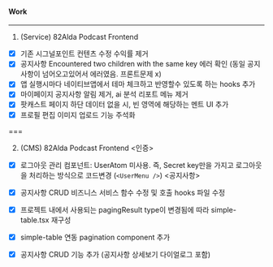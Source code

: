 
#### Work
---
1. (Service) 82Alda Podcast Frontend
- [x] 기존 시그널포인트 컨텐츠 수정 수익률 제거
- [x] 공지사항 Encountered two children with the same key 에러 확인 (동일 공지사항이 넘어오고있어서 에러였음. 프론트문제 x)
- [x] 앱 실행시마다 네이티브앱에서 테마 체크하고 반영할수 있도록 하는 hooks 추가
- [x] 마이페이지 공지사항 알림 제거, ai 분석 리포트 메뉴 제거
- [x] 팟캐스트 페이지 하단 데이터 없을 시, 빈 영역에 해당하는 멘트 UI 추가
- [x] 프로필 편집 이미지 업로드 기능 주석화

===

2. (CMS) 82Alda Podcast Frontend
<인증>
- [x] 로그아웃 관리 컴포넌트: UserAtom 미사용. 즉, Secret key만을 가지고 로그아웃을 처리하는 방식으로 코드변경 (`<UserMenu />`)
<공지사항>
- [x] 공지사항 CRUD 비즈니스 서비스 함수 수정 및 호출 hooks 파일 수정
- [x] 프로젝트 내에서 사용되는 pagingResult type이 변경됨에 따라 simple-table.tsx 재구성
- [x] simple-table 연동 pagination component 추가
- [x] 공지사항 CRUD 기능 추가 (공지사항 상세보기 다이얼로그 포함)

